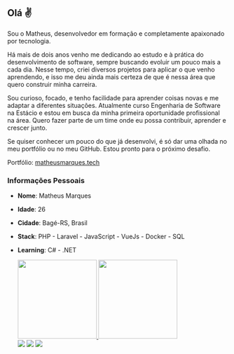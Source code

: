 ## Olá ✌️
Sou o Matheus, desenvolvedor em formação e completamente apaixonado por tecnologia.

Há mais de dois anos venho me dedicando ao estudo e à prática do desenvolvimento de software, sempre buscando evoluir um pouco mais a cada dia. Nesse tempo, criei diversos projetos para aplicar o que venho aprendendo, e isso me deu ainda mais certeza de que é nessa área que quero construir minha carreira.

Sou curioso, focado, e tenho facilidade para aprender coisas novas e me adaptar a diferentes situações. Atualmente curso Engenharia de Software na Estácio e estou em busca da minha primeira oportunidade profissional na área. Quero fazer parte de um time onde eu possa contribuir, aprender e crescer junto.

Se quiser conhecer um pouco do que já desenvolvi, é só dar uma olhada no meu portfólio ou no meu GitHub. Estou pronto para o próximo desafio.

Portfólio: <a href="https://matheusmarques.tech/">matheusmarques.tech<a/>
  
### Informações Pessoais

* **Nome**: Matheus Marques
* **Idade**: 26
* **Cidade**: Bagé-RS, Brasil
* **Stack**: PHP - Laravel - JavaScript - VueJs - Docker - SQL
* **Learning**: C# - .NET
  

  <div>
            <a href="https://github.com/matheusmrqs4">
            <img loading="lazy" height="180em" src="https://github-readme-stats.vercel.app/api/top-langs/?username=matheusmrqs4&layout=compact&langs_count=7&theme=github_dark_dimmed"/>
            <img loading="lazy" height="180em" src="https://github-readme-stats.vercel.app/api?username=matheusmrqs4&show_icons=true&theme=github_dark_dimmed&include_all_commits=true&count_private=true"/>
              
  </div>

  
  <div>
            <a href="https://twitter.com/m_mrqsphp" target="_blank"><img src="https://img.shields.io/badge/Twitter-1DA1F2?style=for-the-badge&logo=twitter&logoColor=white" target="_blank"></a>
            <a href="https://www.linkedin.com/in/m-marqs1/" target="_blank"><img src="https://img.shields.io/badge/LinkedIn-0077B5?style=for-the-badge&logo=linkedin&logoColor=white" target="_blank"></a>
            <a href="mailto:matheusmrqs4@gmail.com" target="_blank"><img src="https://img.shields.io/badge/Gmail-D14836?style=for-the-badge&logo=gmail&logoColor=white" target="_blank"></a>
  </div>
